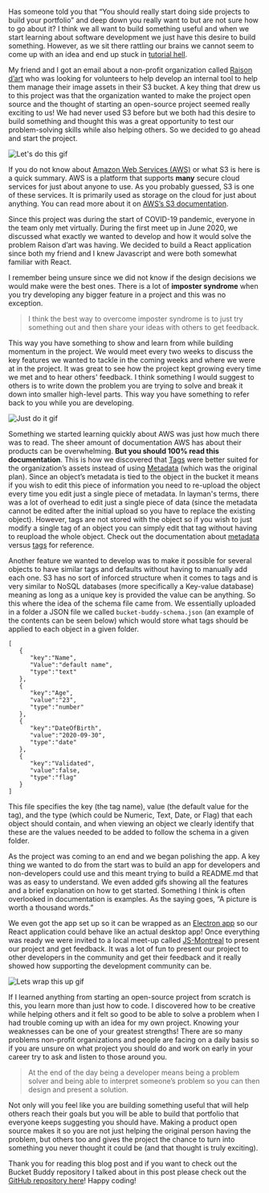 Has someone told you that “You should really start doing side projects to build your portfolio” and deep down you really want to but are not sure how to go about it? I think we all want to build something useful and when we start learning about software development we just have this desire to build something. However, as we sit there rattling our brains we cannot seem to come up with an idea and end up stuck in [tutorial hell](https://www.google.com/search?q=tutorial+hell&oq=tutorial+hell&aqs=chrome..69i57.2071j0j1&sourceid=chrome&ie=UTF-8).

My friend and I got an email about a non-profit organization called [Raison d’art](https://www.raisondart.org/about) who was looking for volunteers to help develop an internal tool to help them manage their image assets in their S3 bucket. A key thing that drew us to this project was that the organization wanted to make the project open source and the thought of starting an open-source project seemed really exciting to us! We had never used S3 before but we both had this desire to build something and thought this was a great opportunity to test our problem-solving skills while also helping others. So we decided to go ahead and start the project. 

![Let's do this gif](https://3qz76o35jsxd224d852obgtp-wpengine.netdna-ssl.com/wp-content/uploads/2020/03/giphy-3.gif)

If you do not know about [Amazon Web Services (AWS)](https://aws.amazon.com/) or what S3 is here is a quick summary. AWS is a platform that supports **many** secure cloud services for just about anyone to use. As you probably guessed, S3 is one of these services. It is primarily used as storage on the cloud for just about anything. You can read more about it on [AWS’s S3 documentation](https://docs.aws.amazon.com/AmazonS3/latest/dev/Welcome.html). 

Since this project was during the start of COVID-19 pandemic, everyone in the team only met virtually. During the first meet up in June 2020, we discussed what exactly we wanted to develop and how it would solve the problem Raison d’art was having. We decided to build a React application since both my friend and I knew Javascript and were both somewhat familiar with React. 

I remember being unsure since we did not know if the design decisions we would make were the best ones. There is a lot of **imposter syndrome** when you try developing any bigger feature in a project and this was no exception. 
> I think the best way to overcome imposter syndrome is to just try something out and then share your ideas with others to get feedback.

This way you have something to show and learn from while building momentum in the project. We would meet every two weeks to discuss the key features we wanted to tackle in the coming weeks and where we were at in the project. It was great to see how the project kept growing every time we met and to hear others' feedback. I think something I would suggest to others is to write down the problem you are trying to solve and break it down into smaller high-level parts. This way you have something to refer back to you while you are developing.

![Just do it gif](https://media3.giphy.com/media/UqZ4imFIoljlr5O2sM/giphy.gif)

Something we started learning quickly about AWS was just how much there was to read. The sheer amount of documentation AWS has about their products can be overwhelming. **But you should 100% read this documentation**. This is how we discovered that [Tags](https://docs.aws.amazon.com/AmazonS3/latest/user-guide/add-object-tags.html) were better suited for the organization’s assets instead of using [Metadata](https://docs.aws.amazon.com/AmazonS3/latest/dev/UsingMetadata.html) (which was the original plan). Since an object’s metadata is tied to the object in the bucket it means if you wish to edit this piece of information you need to re-upload the object every time you edit just a single piece of metadata. In layman's terms, there was a lot of overhead to edit just a single piece of data (since the metadata cannot be edited after the initial upload so you have to replace the existing object). However, tags are not stored with the object so if you wish to just modify a single tag of an object you can simply edit that tag without having to reupload the whole object. Check out the documentation about [metadata](https://docs.aws.amazon.com/AmazonS3/latest/dev/UsingMetadata.html) versus [tags](https://docs.aws.amazon.com/AmazonS3/latest/dev/object-tagging.html) for reference. 

Another feature we wanted to develop was to make it possible for several objects to have similar tags and defaults without having to manually add each one. S3 has no sort of inforced structure when it comes to tags and is very similar to NoSQL databases (more specifically a Key-value database) meaning as long as a unique key is provided the value can be anything. So this where the idea of the schema file came from. We essentially uploaded in a folder a JSON file we called `bucket-buddy-schema.json` (an example of the contents can be seen below) which would store what tags should be applied to each object in a given folder. 

```
[
   {
      "key":"Name",
      "Value":"default name",
      "type":"text"
   },
   {
      "key":"Age",
      "value":"23",
      "type":"number"
   },
   {
      "key":"DateOfBirth",
      "value":"2020-09-30",
      "type":"date"
   },
   {
      "key":"Validated",
      "value":false,
      "type":"flag"
   }
]

```
This file specifies the key (the tag name), value (the default value for the tag), and the type (which could be Numeric, Text, Date, or Flag) that each object should contain, and when viewing an object we clearly identify that these are the values needed to be added to follow the schema in a given folder.  

As the project was coming to an end and we began polishing the app. A key thing we wanted to do from the start was to build an app for developers and non-developers could use and this meant trying to build a README.md that was as easy to understand. We even added gifs showing all the features and a brief explanation on how to get started. Something I think is often overlooked in documentation is examples. As the saying goes, “A picture is worth a thousand words.” 

We even got the app set up so it can be wrapped as an [Electron app](https://www.electronjs.org/) so our React application could behave like an actual desktop app! Once everything was ready we were invited to a local meet-up called [JS-Montreal](https://js-montreal.org/about.html) to present our project and get feedback. It was a lot of fun to present our project to other developers in the community and get their feedback and it really showed how supporting the development community can be. 

![Lets wrap this up gif](https://media1.tenor.com/images/fc51042e9fb2a5aff907115b7175617b/tenor.gif?itemid=11112770)

If I learned anything from starting an open-source project from scratch is this, you learn more than just how to code. I discovered how to be creative while helping others and it felt so good to be able to solve a problem when I had trouble coming up with an idea for my own project. Knowing your weaknesses can be one of your greatest strengths! There are so many problems non-profit organizations and people are facing on a daily basis so if you are unsure on what project you should do and work on early in your career try to ask and listen to those around you. 

> At the end of the day being a developer means being a problem solver and being able to interpret someone’s problem so you can then design and present a solution.

Not only will you feel like you are building something useful that will help others reach their goals but you will be able to build that portfolio that everyone keeps suggesting you should have. Making a product open source makes it so you are not just helping the original person having the problem, but others too and gives the project the chance to turn into something you never thought it could be (and that thought is truly exciting). 

Thank you for reading this blog post and if you want to check out the Bucket Buddy repository I talked about in this post please check out the [GitHub repository here](https://github.com/Davescat/bucketbuddy)! Happy coding! 